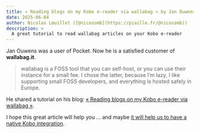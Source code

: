 ```yaml
---
title: « Reading blogs on my Kobo e-reader via wallabag » by Jan Ouwens
date: 2025-06-04
author: Nicolas Lœuillet ([@nicosomb](https://piaille.fr/@nicosomb))
description: >
  A great tutorial to read wallabag articles on your Kobo e-reader
---
```


Jan Ouwens was a user of Pocket. Now he is a satisfied customer of **wallabag.it**.

> wallabag is a FOSS tool that you can self-host, or you can use their instance for a small fee. I chose the latter, because I’m lazy, I like supporting small FOSS developers, and everything is hosted safely in Europe.

He shared a tutorial on his blog: [« Reading blogs on my Kobo e-reader via wallabag »](https://jqno.nl/post/2025/06/04/reading-blogs-on-my-kobo-ereader-via-wallabag/).

I hope this great article will help you ... and maybe [it will help us to have a native Kobo integration](https://piaille.fr/@nicosomb/114591105271561144).
